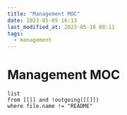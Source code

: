```yaml
---
title: "Management MOC"
date: 2023-05-05 16:13
last_modified_at: 2023-05-10 08:11
tags:
  - management
---
```


# Management MOC

```dataview
list
from [[]] and !outgoing([[]])
where file.name != "README"
```
